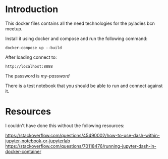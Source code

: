 # Introduction

This docker files contains all the need technologies for the pyladies bcn meetup.

Install it using docker and compose and run the following command:

`docker-compose up --build`

After loading connect to:

`http://localhost:8888`

The password is *my-password* 

There is a test notebook that you should be able to run and connect against it.


# Resources
I couldn't have done this without the following resources:

https://stackoverflow.com/questions/45490002/how-to-use-dash-within-jupyter-notebook-or-jupyterlab
https://stackoverflow.com/questions/70118476/running-jupyter-dash-in-docker-container